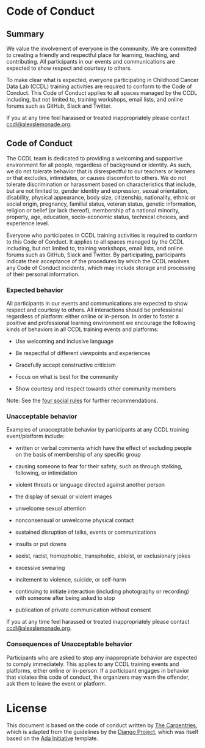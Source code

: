 # Code of Conduct

## Summary
We value the involvement of everyone in the community. We are committed to creating a friendly and respectful place for learning, teaching, and contributing. All participants in our events and communications are expected to show respect and courtesy to others.

To make clear what is expected, everyone participating in Childhood Cancer Data Lab (CCDL) training activities are required to conform to the Code of Conduct. This Code of Conduct applies to all spaces managed by the CCDL including, but not limited to, training workshops, email lists, and online forums such as GitHub, Slack and Twitter.

If you at any time feel harassed or treated inappropriately please contact ccdl@alexslemonade.org.


## Code of Conduct

The CCDL team is dedicated to providing a welcoming and supportive environment for all people, regardless of background or identity. As such, we do not tolerate behavior that is disrespectful to our teachers or learners or that excludes, intimidates, or causes discomfort to others. We do not tolerate discrimination or harassment based on characteristics that include, but are not limited to, gender identity and expression, sexual orientation, disability, physical appearance, body size, citizenship, nationality, ethnic or social origin, pregnancy, familial status, veteran status, genetic information, religion or belief (or lack thereof), membership of a national minority, property, age, education, socio-economic status, technical choices, and experience level.

Everyone who participates in CCDL training activities is required to conform to this Code of Conduct. It applies to all spaces managed by the CCDL including, but not limited to, training workshops, email lists, and online forums such as GitHub, Slack and Twitter. By participating, participants indicate their acceptance of the procedures by which the CCDL resolves any Code of Conduct incidents, which may include storage and processing of their personal information.

### Expected behavior

All participants in our events and communications are expected to show respect and courtesy to others. All interactions should be professional regardless of platform: either online or in-person. In order to foster a positive and professional learning environment we encourage the following kinds of behaviors in all CCDL training events and platforms:

- Use welcoming and inclusive language

- Be respectful of different viewpoints and experiences

- Gracefully accept constructive criticism

- Focus on what is best for the community

- Show courtesy and respect towards other community members

Note: See the [four social rules](https://www.recurse.com/manual#sub-sec-social-rules) for further recommendations.

### Unacceptable behavior

Examples of unacceptable behavior by participants at any CCDL training event/platform include:

- written or verbal comments which have the effect of excluding people on the basis of membership of any specific group

- causing someone to fear for their safety, such as through stalking, following, or intimidation

- violent threats or language directed against another person

- the display of sexual or violent images

- unwelcome sexual attention

- nonconsensual or unwelcome physical contact

- sustained disruption of talks, events or communications

- insults or put downs

- sexist, racist, homophobic, transphobic, ableist, or exclusionary jokes

- excessive swearing

- incitement to violence, suicide, or self-harm

- continuing to initiate interaction (including photography or recording) with someone after being asked to stop

- publication of private communication without consent

If you at any time feel harassed or treated inappropriately please contact ccdl@alexslemonade.org.

### Consequences of Unacceptable behavior

Participants who are asked to stop any inappropriate behavior are expected to comply immediately. This applies to any CCDL training events and platforms, either online or in-person. If a participant engages in behavior that violates this code of conduct, the organizers may warn the offender, ask them to leave the event or platform.

# License
This document is based on the code of conduct written by [The Carpentries](https://docs.carpentries.org/topic_folders/policies/code-of-conduct.html#code-of-conduct-detailed-view), which is adapted from the guidelines by the [Django Project](https://www.djangoproject.com/conduct/enforcement-manual/), which was itself based on the [Ada Initiative](http://geekfeminism.wikia.com/wiki/Conference_anti-harassment/Responding_to_reports) template. 
